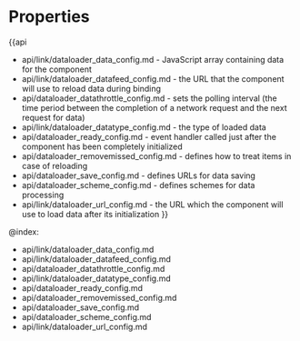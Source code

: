 Properties
==========

{{api
- api/link/dataloader_data_config.md - JavaScript array containing data for the component
- api/link/dataloader_datafeed_config.md - the URL that the component will use to reload data during binding
- api/dataloader_datathrottle_config.md - sets the polling interval (the time period between the completion of a network request and the next request for data)
- api/link/dataloader_datatype_config.md - the type of loaded data
- api/dataloader_ready_config.md - event handler called just after the component has been completely initialized
- api/dataloader_removemissed_config.md - defines how to treat items in case of reloading
- api/dataloader_save_config.md - defines URLs for data saving
- api/dataloader_scheme_config.md - defines schemes for data processing
- api/link/dataloader_url_config.md - the URL which the component will use to load data after its initialization
}}

@index:
- api/link/dataloader_data_config.md
- api/link/dataloader_datafeed_config.md
- api/dataloader_datathrottle_config.md
- api/link/dataloader_datatype_config.md
- api/dataloader_ready_config.md
- api/dataloader_removemissed_config.md
- api/dataloader_save_config.md
- api/dataloader_scheme_config.md
- api/link/dataloader_url_config.md

